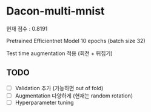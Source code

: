 # Dacon-multi-mnist


현재 점수 : 0.8191

Pretrained Efficientnet Model 10 epochs (batch size 32)

Test time augmentation 적용 (회전 + 뒤집기)

## TODO
- [ ] Validation 추가 (가능하면 out of fold)
- [ ] Augmentation 다양하게 (현재는 random rotation)
- [ ] Hyperparameter tuning
